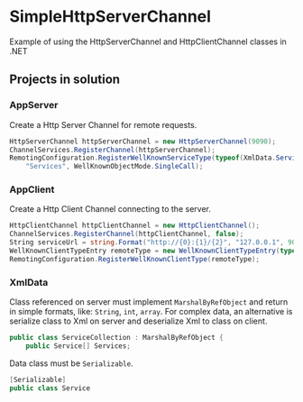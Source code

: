 # SimpleHttpServerChannel
Example of using the HttpServerChannel and HttpClientChannel classes in .NET

## Projects in solution
### AppServer

Create a Http Server Channel for remote requests.

```csharp
HttpServerChannel httpServerChannel = new HttpServerChannel(9090);
ChannelServices.RegisterChannel(httpServerChannel);
RemotingConfiguration.RegisterWellKnownServiceType(typeof(XmlData.ServiceCollection), 
    "Services", WellKnownObjectMode.SingleCall);
```

### AppClient

Create a Http Client Channel connecting to the server.

```csharp
HttpClientChannel httpClientChannel = new HttpClientChannel();
ChannelServices.RegisterChannel(httpClientChannel, false);
String serviceUrl = string.Format("http://{0}:{1}/{2}", "127.0.0.1", 9090, "Services");
WellKnownClientTypeEntry remoteType = new WellKnownClientTypeEntry(typeof(XmlData.ServiceCollection), serviceUrl);
RemotingConfiguration.RegisterWellKnownClientType(remoteType);
```

### XmlData

Class referenced on server must implement `MarshalByRefObject` and return in simple formats, like: `String`, `int`, `array`.
For complex data, an alternative is serialize class to Xml on server and deserialize Xml to class on client.

```csharp
public class ServiceCollection : MarshalByRefObject {
    public Service[] Services;
```

Data class must be `Serializable`.
```csharp
[Serializable]
public class Service
```
